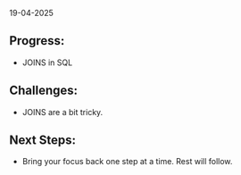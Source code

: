 19-04-2025

## Progress:
* JOINS in SQL

## Challenges:
* JOINS are a bit tricky. 

## Next Steps:
* Bring your focus back one step at a time. Rest will follow. 